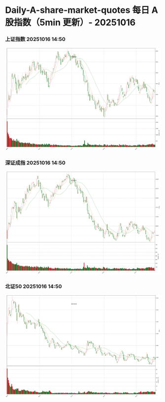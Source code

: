 
# Daily-A-share-market-quotes 每日 A 股指数（5min 更新）- 20251016

### 上证指数 20251016 14:50
![](./fig/2025/10/20251016-sh000001.png)

### 深证成指 20251016 14:50
![](./fig/2025/10/20251016-sz399001.png)

### 北证50 20251016 14:50
![](./fig/2025/10/20251016-bj899050.png)
